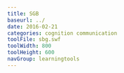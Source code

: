 ```yaml
---
title: SGB
baseurl: ../
date: 2016-02-21
categories: cognition communication
toolFile: sbg.swf
toolWidth: 800
toolHeight: 600
navGroup: learningtools
---
```

